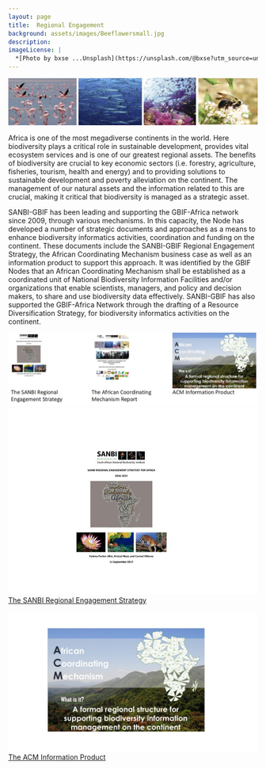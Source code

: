 ```yaml
---
layout: page
title:  Regional Engagement
background: assets/images/Beeflowersmall.jpg
description:
imageLicense: |
  *[Photo by bxse ...Unsplash](https://unsplash.com/@bxse?utm_source=unsplash&utm_medium=referral&utm_content=creditCopyText)
---
```

![Regional Engagement](/assets/images/Regionalengagement.jpg)

Africa is one of the most megadiverse continents in the world.  Here biodiversity plays a critical role in sustainable development, provides vital ecosystem services and is one of our greatest regional assets.  The benefits of biodiversity are crucial to key economic sectors (i.e. forestry, agriculture, fisheries, tourism, health and energy) and to providing solutions to sustainable development and poverty alleviation on the continent. The management of our natural assets and the information related to this are crucial, making it critical that biodiversity is managed as a strategic asset. 

SANBI-GBIF has been leading and supporting the GBIF-Africa network since 2009, through various mechanisms.  In this capacity, the Node has developed a number of strategic documents and approaches as a means to enhance biodiversity informatics activities, coordination and funding on the continent.  These documents  include the SANBI-GBIF Regional Engagement Strategy, the African Coordinating Mechanism business case as well as an information product to support this approach. It was identified by the GBIF Nodes that an African Coordinating Mechanism shall be established as a coordinated unit of National Biodiversity Information Facilities and/or organizations that enable  scientists, managers, and policy and decision makers, to share and use biodiversity data effectively. SANBI-GBIF has also supported the GBIF-Africa Network through the drafting of a Resource Diversification Strategy, for biodiversity informatics activities on the continent. 

![Regional Engagement](/assets/images/Regionalengagement4.jpg)
![Regional Engagement](/assets/images/SANBI_RES.JPG)
[The SANBI Regional Engagement Strategy](http://opus.sanbi.org/jspui/bitstream/20.500.12143/7929/1/SANBI_Regional_Strategy_Oct_2017.pdf)

![Regional Engagement](/assets/images/acm_pics.jpg)
[The ACM Information Product](http://opus.sanbi.org/jspui/bitstream/20.500.12143/7930/1/African%20Coordinating%20Mechanism_Parker-Allie.pdf)

